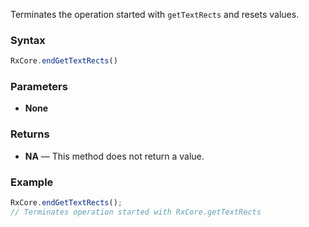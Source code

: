 Terminates the operation started with `getTextRects` and resets values.

### Syntax

```typescript
RxCore.endGetTextRects()
```

### Parameters

- **None**

### Returns

- **NA** — This method does not return a value.

### Example

```typescript
RxCore.endGetTextRects();
// Terminates operation started with RxCore.getTextRects
```